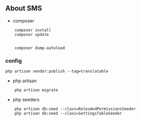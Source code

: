## About SMS

- composer 
``` install
    composer install
    composer update


    composer dump-autoload
```

### config
```
php artisan vendor:publish --tag=translatable
```

- php artisan 

``` initail
    php artisan migrate

```

- php seeders

``` seeders
    php artisan db:seed --class=RolesAndPermissionsSeeder
    php artisan db:seed --class=SettingsTableSeeder
```